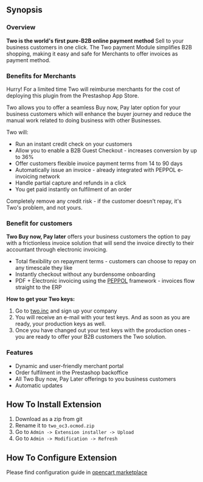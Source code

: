 ## Synopsis
### Overview
**Two is the world's first pure-B2B online payment method** 
Sell to your business customers in one click. The Two payment Module simplifies B2B shopping, making it easy and safe for Merchants to offer invoices as payment method.

### Benefits for Merchants
Hurry! For a limited time Two will reimburse merchants for the cost of deploying this plugin from the Prestashop App Store.

Two allows you to offer a seamless Buy now, Pay later option for your business customers which will enhance the buyer journey and reduce the manual work related to doing business with other Businesses.

Two will:
- Run an instant credit check on your customers
- Allow you to enable a B2B Guest Checkout - increases conversion by up to 36%
- Offer customers flexible invoice payment terms from 14 to 90 days
- Automatically issue an invoice - already integrated with PEPPOL e-invoicing network
- Handle partial capture and refunds in a click
- You get paid instantly on fulfilment of an order

Completely remove any credit risk - if the customer doesn't repay, it's Two's problem, and not yours.

### Benefit for customers
**Two Buy now, Pay later** offers your business customers the option to pay with a frictionless invoice solution that will send the invoice directly to their accountant through electronic invoicing. 

- Total flexibility on repayment terms - customers can choose to repay on any timescale they like
- Instantly checkout without any burdensome onboarding
- PDF + Electronic invoicing using the [PEPPOL](https://peppol.eu/) framework - invoices flow straight to the ERP

**How to get your Two keys:** 

1. Go to [two.inc](http://two.inc) and sign up your company
2. You will receive an e-mail with your test keys. And as soon as you are ready, your production keys as well. 
3. Once you have changed out your test keys with the production ones - you are ready to offer your B2B customers the Two solution.

### Features

- Dynamic and user-friendly merchant portal
- Order fulfilment in the Prestashop backoffice
- All Two Buy now, Pay Later offerings to you business customers
- Automatic updates

## How To Install Extension
1. Download as a zip from git
2. Rename it to `two_oc3.ocmod.zip`
3. Go to `Admin -> Extension installer -> Upload`
4. Go to `Admin -> Modification -> Refresh`

## How To Configure Extension
Please find configuration guide in [opencart marketplace](https://www.opencart.com/index.php?route=marketplace/extension/info&extension_id=42797&filter_search=bnpl)

